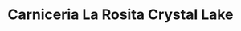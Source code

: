 ---
title: "Carniceria La Rosita Crystal Lake"
url: /crystal-lake/carniceria-la-rosita-crystal-lake/
shop: Supermarkt
---